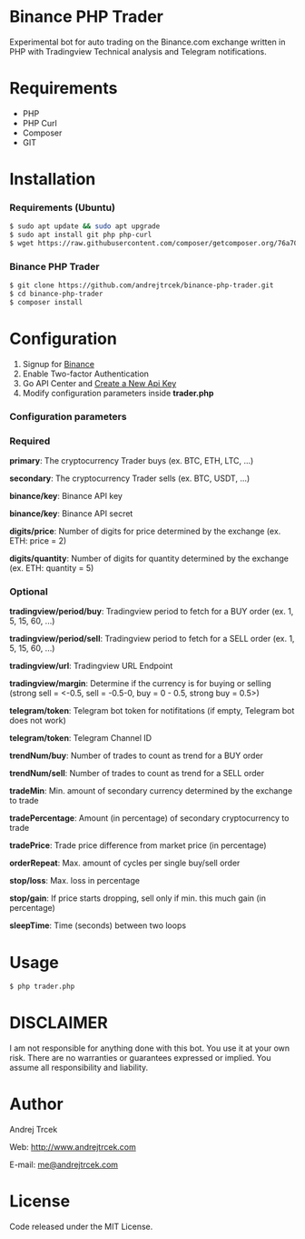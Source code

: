 # Binance PHP Trader

Experimental bot for auto trading on the Binance.com exchange written in PHP with Tradingview Technical analysis and Telegram notifications.


# Requirements

  - PHP
  - PHP Curl
  - Composer
  - GIT


# Installation

### Requirements (Ubuntu)

```sh
$ sudo apt update && sudo apt upgrade
$ sudo apt install git php php-curl
$ wget https://raw.githubusercontent.com/composer/getcomposer.org/76a7060ccb93902cd7576b67264ad91c8a2700e2/web/installer -O - -q | php -- --quiet
```


### Binance PHP Trader

```sh
$ git clone https://github.com/andrejtrcek/binance-php-trader.git
$ cd binance-php-trader
$ composer install
```


# Configuration

1. Signup for [Binance](https://www.binance.com/en/register?ref=T0J9L2XU)
2. Enable Two-factor Authentication
3. Go API Center and [Create a New Api Key](https://www.binance.com/en/my/settings/api-management?ref=T0J9L2XU)
4. Modify configuration parameters inside **trader.php**


### Configuration parameters

### Required
**primary**: The cryptocurrency Trader buys (ex. BTC, ETH, LTC, ...)

**secondary**: The cryptocurrency Trader sells (ex. BTC, USDT, ...)

**binance/key**: Binance API key

**binance/key**: Binance API secret

**digits/price**: Number of digits for price determined by the exchange (ex. ETH: price = 2)

**digits/quantity**: Number of digits for quantity determined by the exchange (ex. ETH: quantity = 5)


### Optional
**tradingview/period/buy**: Tradingview period to fetch for a BUY order (ex. 1, 5, 15, 60, ...)

**tradingview/period/sell**: Tradingview period to fetch for a SELL order (ex. 1, 5, 15, 60, ...)

**tradingview/url**: Tradingview URL Endpoint

**tradingview/margin**: Determine if the currency is for buying or selling (strong sell = <-0.5, sell = -0.5-0, buy = 0 - 0.5, strong buy = 0.5>)

**telegram/token**: Telegram bot token for notifitations (if empty, Telegram bot does not work)

**telegram/token**: Telegram Channel ID

**trendNum/buy**: Number of trades to count as trend for a BUY order

**trendNum/sell**: Number of trades to count as trend for a SELL order

**tradeMin**: Min. amount of secondary currency determined by the exchange to trade

**tradePercentage**: Amount (in percentage) of secondary cryptocurrency to trade

**tradePrice**: Trade price difference from market price (in percentage)

**orderRepeat**: Max. amount of cycles per single buy/sell order

**stop/loss**: Max. loss in percentage

**stop/gain**: If price starts dropping, sell only if min. this much gain (in percentage)

**sleepTime**: Time (seconds) between two loops


# Usage

```sh
$ php trader.php
```


# DISCLAIMER

I am not responsible for anything done with this bot. You use it at your own risk. There are no warranties or guarantees expressed or implied. You assume all responsibility and liability.


# Author

Andrej Trcek

Web: http://www.andrejtrcek.com

E-mail: me@andrejtrcek.com


# License
Code released under the MIT License.
